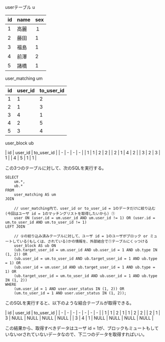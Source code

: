 userテーブル u 

| id | name | sex |
| - | - | - | 
| 1 | 高麗 | １ |
| 2 | 藤田 | 1 |
| 3 | 福島 | 1 |
| 4 | 前澤 | 2 |
| 5 | 諸橋 | 1 |


user_matching um

| id | user_id | to_user_id |
| - | - | - | 
| 1 | 1 | 2 |
| 2 | 1 | 3 |
| 3 | 4 | 1 |
| 4 | 2 | 5 |
| 5 | 3 | 4 |

user_block ub

| id | user_id | to_user_id |
| - | - | - | - |
| 1 | 1 | 2 | 2 |
| 2 | 1 | 4 | 2 |
| 3 | 2 | 3 | 1 |
| 4 | 5 | 1 | 1 |


この3つのテーブルに対して、次のSQLを実行する。

```
SELECT
    um.*,
    ub.*
FROM
    user_matching AS um
JOIN

    // user_matching内で、user_id or to_user_id = 1のデータだけに絞り込む(今回はユーザ id = 1のマッチングリストを取得したいから) ①
    user ON (user.id = um.user_id AND um.user_id != 1) OR (user.id = um.to_user_id AND um.to_user_id != 1)
LEFT JOIN

    // ①の絞り込み済みテーブルに対して、ユーザ id = 1のユーザがブロック or ミュートしている(もしくは、されている)かの情報を、外部結合で①テーブルにくっつける
    user_block AS ub ON
    (ub.target_user_id = um.user_id AND ub.user_id = 1 AND ub.type IN (1, 2)) OR
    (ub.user_id = um.to_user_id AND ub.target_user_id = 1 AND ub.type = 1) OR
    (ub.user_id = um.user_id AND ub.target_user_id = 1 AND ub.type = 1) OR
    (ub.target_user_id = um.to_user_id AND ub.user_id = 1 AND ub.type IN (1, 2))
WHERE
    (um.user_id = 1 AND user.user_status IN (1, 2)) OR
    (um.to_user_id = 1 AND user.user_status IN (1, 2));
```

このSQLを実行すると、以下のような結合テーブルが取得できる。

| id | user_id | to_user_id |
| - | - | - | - | - | - | - |
| 1 | 1 | 2 | 1 | 1 | 2 | 2 |
| 2 | 1 | 3 | NULL | NULL | NULL | NULL |
| 3 | 4 | 1 | NULL | NULL | NULL | NULL |


この結果から、取得すべきデータはユーザ id = 1が、ブロックもミュートもしていないorされていないデータなので、下二つのデータを取得すればいい。
